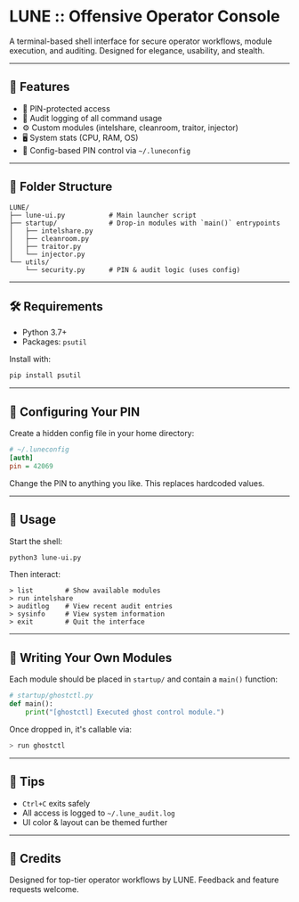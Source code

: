 # LUNE :: Offensive Operator Console

A terminal-based shell interface for secure operator workflows, module execution, and auditing. Designed for elegance, usability, and stealth.

---

## 🚀 Features

- 🔐 PIN-protected access
- 📜 Audit logging of all command usage
- ⚙️ Custom modules (intelshare, cleanroom, traitor, injector)
- 🖥️ System stats (CPU, RAM, OS)
- 🧩 Config-based PIN control via `~/.luneconfig`

---

## 📁 Folder Structure

```
LUNE/
├── lune-ui.py           # Main launcher script
├── startup/             # Drop-in modules with `main()` entrypoints
│   ├── intelshare.py
│   ├── cleanroom.py
│   ├── traitor.py
│   └── injector.py
└── utils/
    └── security.py      # PIN & audit logic (uses config)
```

---

## 🛠 Requirements

- Python 3.7+
- Packages: `psutil`

Install with:
```bash
pip install psutil
```

---

## 🔐 Configuring Your PIN

Create a hidden config file in your home directory:

```ini
# ~/.luneconfig
[auth]
pin = 42069
```

Change the PIN to anything you like. This replaces hardcoded values.

---

## 🧠 Usage

Start the shell:
```bash
python3 lune-ui.py
```

Then interact:
```
> list        # Show available modules
> run intelshare
> auditlog    # View recent audit entries
> sysinfo     # View system information
> exit        # Quit the interface
```

---

## 📓 Writing Your Own Modules

Each module should be placed in `startup/` and contain a `main()` function:

```python
# startup/ghostctl.py
def main():
    print("[ghostctl] Executed ghost control module.")
```

Once dropped in, it's callable via:
```bash
> run ghostctl
```

---

## 🧼 Tips

- `Ctrl+C` exits safely
- All access is logged to `~/.lune_audit.log`
- UI color & layout can be themed further

---

## 📣 Credits

Designed for top-tier operator workflows by LUNE. Feedback and feature requests welcome.
